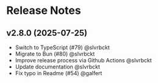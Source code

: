 # Release Notes

## v2.8.0 (2025-07-25)

- Switch to TypeScript (#79) @slvrbckt
- Migrate to Bun (#80) @slvrbckt
- Improve release process via Github Actions @slvrbckt
- Update documentation @slvrbckt
- Fix typo in Readme (#54) @galfert

